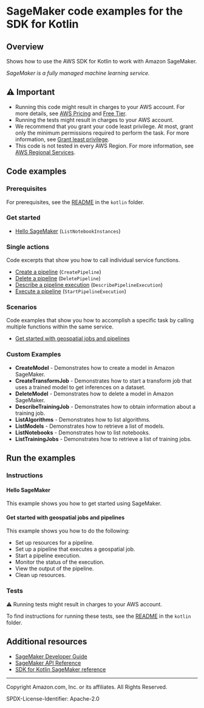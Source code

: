 # SageMaker code examples for the SDK for Kotlin

## Overview

Shows how to use the AWS SDK for Kotlin to work with Amazon SageMaker.

<!--custom.overview.start-->
<!--custom.overview.end-->

_SageMaker is a fully managed machine learning service._

## ⚠ Important

* Running this code might result in charges to your AWS account. For more details, see [AWS Pricing](https://aws.amazon.com/pricing/?aws-products-pricing.sort-by=item.additionalFields.productNameLowercase&aws-products-pricing.sort-order=asc&awsf.Free%20Tier%20Type=*all&awsf.tech-category=*all) and [Free Tier](https://aws.amazon.com/free/?all-free-tier.sort-by=item.additionalFields.SortRank&all-free-tier.sort-order=asc&awsf.Free%20Tier%20Types=*all&awsf.Free%20Tier%20Categories=*all).
* Running the tests might result in charges to your AWS account.
* We recommend that you grant your code least privilege. At most, grant only the minimum permissions required to perform the task. For more information, see [Grant least privilege](https://docs.aws.amazon.com/IAM/latest/UserGuide/best-practices.html#grant-least-privilege).
* This code is not tested in every AWS Region. For more information, see [AWS Regional Services](https://aws.amazon.com/about-aws/global-infrastructure/regional-product-services).

<!--custom.important.start-->
<!--custom.important.end-->

## Code examples

### Prerequisites

For prerequisites, see the [README](../../README.md#Prerequisites) in the `kotlin` folder.


<!--custom.prerequisites.start-->
<!--custom.prerequisites.end-->

### Get started

- [Hello SageMaker](src/main/kotlin/com/kotlin/sage/ListNotebooks.kt#L28) (`ListNotebookInstances`)


### Single actions

Code excerpts that show you how to call individual service functions.

- [Create a pipeline](../../usecases/workflow_sagemaker_pipes/src/main/kotlin/com/example/sage/SagemakerWorkflow.kt#L500) (`CreatePipeline`)
- [Delete a pipeline](../../usecases/workflow_sagemaker_pipes/src/main/kotlin/com/example/sage/SagemakerWorkflow.kt#L205) (`DeletePipeline`)
- [Describe a pipeline execution](../../usecases/workflow_sagemaker_pipes/src/main/kotlin/com/example/sage/SagemakerWorkflow.kt#L396) (`DescribePipelineExecution`)
- [Execute a pipeline](../../usecases/workflow_sagemaker_pipes/src/main/kotlin/com/example/sage/SagemakerWorkflow.kt#L417) (`StartPipelineExecution`)

### Scenarios

Code examples that show you how to accomplish a specific task by calling multiple
functions within the same service.

- [Get started with geospatial jobs and pipelines](../../usecases/workflow_sagemaker_pipes/src/main/kotlin/com/example/sage/SagemakerWorkflow.kt)


<!--custom.examples.start-->

### Custom Examples

- **CreateModel** - Demonstrates how to create a model in Amazon SageMaker.
- **CreateTransformJob** - Demonstrates how to start a transform job that uses a trained model to get inferences on a dataset.
- **DeleteModel** - Demonstrates how to delete a model in Amazon SageMaker.
- **DescribeTrainingJob** - Demonstrates how to obtain information about a training job.
- **ListAlgorithms** - Demonstrates how to list algorithms.
- **ListModels** - Demonstrates how to retrieve a list of models.
- **ListNotebooks** - Demonstrates how to list notebooks.
- **ListTrainingJobs** - Demonstrates how to retrieve a list of training jobs.
<!--custom.examples.end-->

## Run the examples

### Instructions


<!--custom.instructions.start-->
<!--custom.instructions.end-->

#### Hello SageMaker

This example shows you how to get started using SageMaker.



#### Get started with geospatial jobs and pipelines

This example shows you how to do the following:

- Set up resources for a pipeline.
- Set up a pipeline that executes a geospatial job.
- Start a pipeline execution.
- Monitor the status of the execution.
- View the output of the pipeline.
- Clean up resources.

<!--custom.scenario_prereqs.sagemaker_Scenario_Pipelines.start-->
<!--custom.scenario_prereqs.sagemaker_Scenario_Pipelines.end-->


<!--custom.scenarios.sagemaker_Scenario_Pipelines.start-->
<!--custom.scenarios.sagemaker_Scenario_Pipelines.end-->

### Tests

⚠ Running tests might result in charges to your AWS account.


To find instructions for running these tests, see the [README](../../README.md#Tests)
in the `kotlin` folder.



<!--custom.tests.start-->
<!--custom.tests.end-->

## Additional resources

- [SageMaker Developer Guide](https://docs.aws.amazon.com/sagemaker/latest/dg/whatis.html)
- [SageMaker API Reference](https://docs.aws.amazon.com/sagemaker/latest/APIReference/Welcome.html)
- [SDK for Kotlin SageMaker reference](https://sdk.amazonaws.com/kotlin/api/latest/sagemaker/index.html)

<!--custom.resources.start-->
<!--custom.resources.end-->

---

Copyright Amazon.com, Inc. or its affiliates. All Rights Reserved.

SPDX-License-Identifier: Apache-2.0